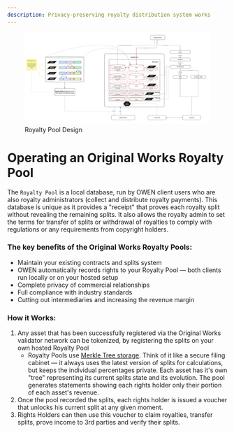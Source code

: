 ```yaml
---
description: Privacy-preserving royalty distribution system works
---
```


<figure><img src="../.gitbook/assets/Pool_design.jpg" alt=""><figcaption>Royalty Pool Design</figcaption></figure>

# Operating an Original Works Royalty Pool

The `Royalty Pool` is a local database, run by OWEN client users who are also royalty administrators (collect and distribute royalty payments). This database is unique as it provides a "receipt" that proves each royalty split without revealing the remaining splits. It also allows the royalty admin to set the terms for transfer of splits or withdrawal of royalties to comply with regulations or any requirements from copyright holders.

### The key benefits of the Original Works Royalty Pools:

* Maintain your existing contracts and splits system
* OWEN automatically records rights to your Royalty Pool — both clients run locally or on your hosted setup
* Complete privacy of commercial relationships
* Full compliance with industry standards
* Cutting out intermediaries and increasing the revenue margin

### How it Works:

1. Any asset that has been successfully registered via the Original Works validator network can be tokenized, by registering the splits on your own hosted Royalty Pool
   * Royalty Pools use [Merkle Tree storage](https://docs.alchemy.com/docs/merkle-trees-in-blockchains). Think of it like a secure filing cabinet — it always uses the latest version of splits for calculations, but keeps the individual percentages private. Each asset has it's own "tree" representing its current splits state and its evolution. The pool generates statements showing each rights holder only their portion of each asset's revenue.
2. Once the pool recorded the splits, each rights holder is issued a voucher that unlocks his current split at any given moment.
3. Rights Holders can then use this voucher to claim royalties, transfer splits, prove income to 3rd parties and verify their splits.
